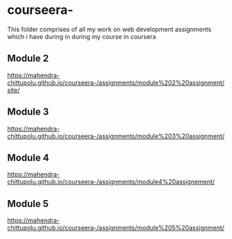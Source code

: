 # courseera-
 This folder comprises of all my work on web development assignments which i have during in during my course in coursera
## Module 2 
https://mahendra-chittupolu.github.io/courseera-/assignments/module%202%20assignment/site/
## Module 3 
https://mahendra-chittupolu.github.io/courseera-/assignments/module%203%20assignment/
## Module 4
https://mahendra-chittupolu.github.io/courseera-/assignments/module4%20assignement/
## Module 5
https://mahendra-chittupolu.github.io/courseera-/assignments/module%205%20assignment/

